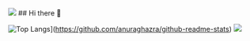<img src="https://capsule-render.vercel.app/api?type=waving&color=BDBDC8&height=150&section=header&text=Hello&fontSize=50" />
## Hi there 👋

![Top Langs](https://github-readme-stats.vercel.app/api/top-langs/?username=songtaeg)](https://github.com/anuraghazra/github-readme-stats)
<img src="https://capsule-render.vercel.app/api?type=waving&color=BDBDC8&height=150&section=footer" />
